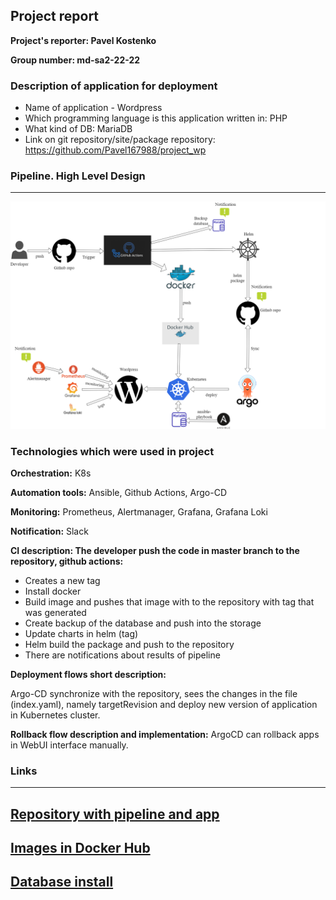 
## Project report

**Project's reporter: Pavel Kostenko**

**Group number: md-sa2-22-22**

### Description of application for deployment

- Name of application - Wordpress
- Which programming language is this application written in: PHP
- What kind of DB: MariaDB
- Link on git repository/site/package repository: https://github.com/Pavel167988/project_wp

### Pipeline. High Level Design

---
![Schema](schema.png)

### Technologies which were used in project

**Orchestration:** K8s

**Automation tools:** Ansible, Github Actions, Argo-CD

**Monitoring:** Prometheus, Alertmanager, Grafana, Grafana Loki

**Notification:** Slack

**CI description: The developer push the code in master branch to the repository, github actions:**

- Creates a new tag
- Install docker
- Build image and pushes that image with to the repository with tag that was generated
- Create backup of the database and push into the storage
- Update charts in helm (tag)
- Helm build the package and push to the repository
- There are notifications about results of pipeline

**Deployment flows short description:**

Argo-CD synchronize with the repository, sees the changes in the file (index.yaml), namely targetRevision and deploy new version of application in Kubernetes cluster.


**Rollback flow description and implementation:** ArgoCD can rollback apps in WebUI interface manually.



### Links
---
[Repository with pipeline and app](https://github.com/Pavel167988/project_wp)
---
[Images in Docker Hub](https://hub.docker.com/repository/docker/pavelogs/wordpress/general)
---
[Database install](https://github.com/Pavel167988/Install-maria_db/tree/main/db_install)
---